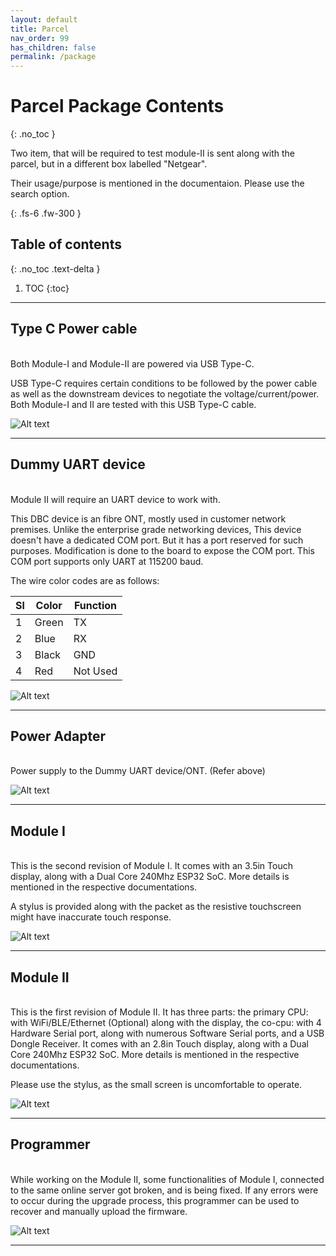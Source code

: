 ```yaml
---
layout: default
title: Parcel
nav_order: 99
has_children: false
permalink: /package
---
```


# Parcel Package Contents
{: .no_toc }


Two item, that will be required to test module-II is sent along with the parcel, but in a different box labelled "Netgear".

Their usage/purpose is mentioned in the documentaion. Please use the search option.

{: .fs-6 .fw-300 }


## Table of contents
{: .no_toc .text-delta }

1. TOC
{:toc}

---

## Type C Power cable



<br>
Both Module-I and Module-II are powered via USB Type-C.


USB Type-C requires certain conditions to be followed by the power cable as well as the downstream devices to negotiate the voltage/current/power. Both Module-I and II are tested with this USB Type-C cable.

![Alt text](package/assets/typec.png?raw=true "Power Adapter")

***

## Dummy UART device



<br>
Module II will require an UART device to work with.


This DBC device is an fibre ONT, mostly used in customer network premises. Unlike the enterprise grade networking devices, This device doesn't have a dedicated COM port. But it has a port reserved for such purposes. Modification is done to the board to expose the COM port. This COM port supports only UART at 115200 baud.


The wire color codes are as follows:


| Sl | Color | Function |
|-|---|---|
|1|Green|TX|
|2|Blue|RX|
|3|Black|GND|
|4|Red|Not Used|


![Alt text](package/assets/ont.png?raw=true "Power Adapter")

***

## Power Adapter



<br>
Power supply to the Dummy UART device/ONT. (Refer above)


![Alt text](package/assets/adapter12v.png?raw=true "Power Adapter")

***

## Module I


<br>
This is the second revision of Module I. It comes with an 3.5in Touch display, along with a Dual Core 240Mhz ESP32 SoC. More details is mentioned in the respective documentations.

A stylus is provided along with the packet as the resistive touchscreen might have inaccurate touch response.


![Alt text](package/assets/moda.png?raw=true "Power Adapter")

***

## Module II


<br>
This is the first revision of Module II. It has three parts: the primary CPU: with WiFi/BLE/Ethernet (Optional) along with the display, the co-cpu: with 4 Hardware Serial port, along with numerous Software Serial ports, and a USB Dongle Receiver. It comes with an 2.8in Touch display, along with a Dual Core 240Mhz ESP32 SoC. More details is mentioned in the respective documentations.

Please use the stylus, as the small screen is uncomfortable to operate.


![Alt text](package/assets/modb.png?raw=true "Power Adapter")

***

## Programmer


<br>
While working on the Module II, some functionalities of Module I, connected to the same online server got broken, and is being fixed. If any errors were to occur during the upgrade process, this programmer can be used to recover and manually upload the firmware.


![Alt text](package/assets/prog.png?raw=true "Power Adapter")

***